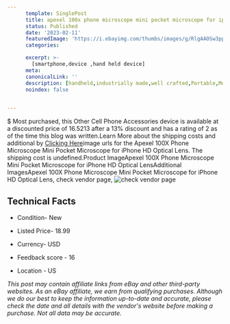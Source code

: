 ```yaml
---
      template: SinglePost
      title: apexel 100x phone microscope mini pocket microscope for iphone hd optical lens
      status: Published
      date: '2023-02-11'
      featuredImage: 'https://i.ebayimg.com/thumbs/images/g/RlgAAOSw3ppjrPUo/s-l225.jpg'
      categories: 

      excerpt: >-
        [smartphone,device ,hand held device]
      meta:
      canonicalLink: ''
      description: [handheld,industrially made,well crafted,Portable,Mobile,Compact,Convenient,Lightweight,Maneuverable,Man-portable,Miniature,Carriable,Hand-held,Light,Holdable,Transportable,Mobile device,Pocket-sized,On-the-go,Wireless,Cordless,Compact size,Convenient size, smartphone,device ,hand held device]
      noindex: false

        
---
```

$
    Most purchased, this Other Cell Phone Accessories device is available at a discounted price of 16.5213 after a 13% discount and has a rating of 2 as of the time this blog was written.Learn More about the shipping costs and additional by [Clicking Here](https://www.ebay.com/itm/385320458448?hash=item59b6e398d0%3Ag%3ARlgAAOSw3ppjrPUo&mkevt=1&mkcid=1&mkrid=711-53200-19255-0&campid=%253CePNCampaignId%253E&customid=%253CreferenceId%253E&toolid=10049)image urls for the Apexel 100X Phone Microscope Mini Pocket Microscope for iPhone HD Optical Lens. The shipping cost is undefined.Product ImageApexel 100X Phone Microscope Mini Pocket Microscope for iPhone HD Optical LensAdditional ImagesApexel 100X Phone Microscope Mini Pocket Microscope for iPhone HD Optical Lens, check vendor page, ![check vendor page](https://origin-galleryplus.ebayimg.com/ws/web/385320458448_2_0_1/225x225.jpg,https://origin-galleryplus.ebayimg.com/ws/web/385320458448_3_0_1/225x225.jpg,https://origin-galleryplus.ebayimg.com/ws/web/385320458448_4_0_1/225x225.jpg,https://origin-galleryplus.ebayimg.com/ws/web/385320458448_5_0_1/225x225.jpg,https://origin-galleryplus.ebayimg.com/ws/web/385320458448_6_0_1/225x225.jpg,https://origin-galleryplus.ebayimg.com/ws/web/385320458448_7_0_1/225x225.jpg,https://origin-galleryplus.ebayimg.com/ws/web/385320458448_8_0_1/225x225.jpg,https://origin-galleryplus.ebayimg.com/ws/web/385320458448_9_0_1/225x225.jpg)
    
    

 ## Technical Facts 



     
      

 - Condition- New 


      

 - Listed Price- 18.99 


      

 - Currency- USD 


      

 - Feedback score - 16 


      

 - Location - US 


      
      

 *_This post may contain affiliate links from eBay and other third-party websites. As an eBay affiliate, we earn from qualifying purchases. Although we do our best to keep the information up-to-date and accurate, please check the date and all details with the vendor's website before making a purchase. Not all data may be accurate._*



    
    
    
    
    